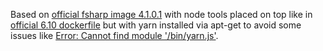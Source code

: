 Based on [official fsharp image 4.1.0.1](https://hub.docker.com/_/fsharp/) with node tools placed on top like in [official 6.10 dockerfile](https://github.com/nodejs/docker-node/blob/debf4ea17cee8c078df632e975ea69f1969094c0/6.10/Dockerfile) but with yarn installed via apt-get to avoid some issues like [Error: Cannot find module '/bin/yarn.js'](https://github.com/nodejs/docker-node/issues/351).